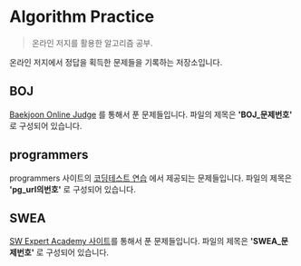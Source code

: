 # Algorithm Practice
> 온라인 저지를 활용한 알고리즘 공부.

온라인 저지에서 정답을 획득한 문제들을 기록하는 저장소입니다.

## BOJ

[Baekjoon Online Judge][BOJ] 를 통해서 푼 문제들입니다. 파일의 제목은 **'BOJ_문제번호'** 로 구성되어 있습니다.

## programmers

programmers 사이트의 [코딩테스트 연습][pgr] 에서 제공되는 문제들입니다. 파일의 제목은 **'pg_url의번호'** 로 구성되어 있습니다.

## SWEA

[SW Expert Academy 사이트][swea]를 통해서 푼 문제들입니다. 파일의 제목은 **'SWEA_문제번호'** 로 구성되어 있습니다.

<!-- Markdown link & img dfn's -->
[BOJ]: https://www.acmicpc.net/
[pgr]: https://programmers.co.kr/learn/challenges?tab=all_challenges
[swea]: https://swexpertacademy.com/